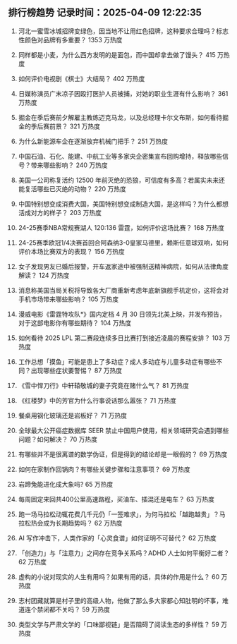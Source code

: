
## 排行榜趋势 记录时间：2025-04-09 12:22:35
  
  1. 河北一蜜雪冰城招牌变绿色，因当地不让用红色招牌，这种要求合理吗？标志性颜色对品牌有多重要？ 1353 万热度
    
  2. 同样都是小麦，为什么西方发明的是面包，而中国却拿去做了馒头？ 415 万热度
    
  3. 如何评价电视剧《棋士》大结局？ 402 万热度
    
  4. 日媒称演员广末凉子因殴打医护人员被捕，对她的职业生涯有什么影响？ 361 万热度
    
  5. 掘金在季后赛前夕解雇主教练迈克马龙，以及总经理卡尔文布斯，如何看待掘金的季后赛前景？ 321 万热度
    
  6. 为什么新能源车企在逐渐放弃机械门把手？ 251 万热度
    
  7. 中国石油、石化、能建、中航工业等多家央企密集宣布回购增持，释放哪些信号？带来哪些影响？ 240 万热度
    
  8. 美国一公司称复活约 12500 年前灭绝的恐狼，可信度有多高？若属实未来还能复活哪些已灭绝的动物？ 220 万热度
    
  9. 中国特别想变成消费大国，美国特别想变成制造大国，是这样吗？为什么都想活成对方的样子？ 203 万热度
    
  10. 24-25赛季NBA常规赛湖人 120:136 雷霆，如何评价这场比赛？ 168 万热度
    
  11. 24-25赛季欧冠1/4决赛首回合阿森纳3-0皇家马德里，赖斯任意球双响，如何评价本场比赛双方的表现？ 156 万热度
    
  12. 女子发现男友已婚后报警，开车返家途中被强制送精神病院，如何从法律角度解读？ 124 万热度
    
  13. 消息称美国当局关税将导致各大厂商重新考虑年底新旗舰手机定价，这将会对手机市场带来哪些影响？ 105 万热度
    
  14. 漫威电影《雷霆特攻队*》国内定档 4 月 30 日领先北美上映，并发布预告，对于这部电影你有哪些期待？ 104 万热度
    
  15. 如何看待 2025 LPL 第二赛段连续多日比赛打到接近凌晨的赛程安排？ 103 万热度
    
  16. 工作总想「摸鱼」可能是患上了多动症？成人多动症与儿童多动症有哪些不同？出现哪些症状要警惕？ 87 万热度
    
  17. 《雪中悍刀行》中轩辕敬城的妻子究竟在赌什么气？ 81 万热度
    
  18. 《红楼梦》中的芳官为什么行事说话那么嚣张？ 71 万热度
    
  19. 餐桌用钢化玻璃还是岩板好？ 71 万热度
    
  20. 全球最大公开癌症数据库 SEER 禁止中国用户使用，相关领域研究会遇到哪些问题？如何解决？ 70 万热度
    
  21. 有哪些并不是很离谱的数学伪证，但是得到的结论却是一眼假的？ 69 万热度
    
  22. 如何在家制作回锅肉？有哪些关键步骤和注意事项？ 69 万热度
    
  23. 岩蹄兔能进化成大象吗? 65 万热度
    
  24. 每周固定来回共400公里高速路程，买油车、插混还是电车？ 63 万热度
    
  25. 跑一场马拉松动辄花费几千元仍「一签难求」，为何马拉松「越跑越贵」？马拉松热会成为长期趋势吗？ 62 万热度
    
  26. AI 写作冲击下，人类作家的「心灵食谱」如何证明不可替代？ 62 万热度
    
  27. 「创造力」与「注意力」之间存在竞争关系吗？ADHD 人士如何平衡好二者？ 62 万热度
    
  28. 虚构的小说对现实的人生有用吗？如果有用的话，具体的作用是什么？ 60 万热度
    
  29. 志村团藏就算是村子里的高级人物，他做了那么多大家都心知肚明的坏事，难道连个禁闭都不关吗？ 59 万热度
    
  30. 类型文学与严肃文学的「口味鄙视链」是否阻碍了阅读生态的多样性？ 59 万热度
    